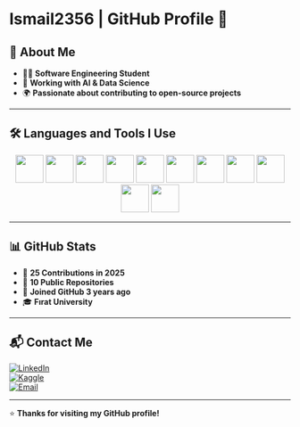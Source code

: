 # **Ismail2356 | GitHub Profile** 🚀

## **📌 About Me**

- 👨‍💻 **Software Engineering Student**
- 🤖 **Working with AI & Data Science**
- 🌍 **Passionate about contributing to open-source projects**

---

## **🛠️ Languages and Tools I Use**

<div align="center">
  <img src="https://cdn.jsdelivr.net/gh/devicons/devicon/icons/python/python-original.svg" width="50" height="50"/>
  <img src="https://cdn.jsdelivr.net/gh/devicons/devicon/icons/javascript/javascript-original.svg" width="50" height="50"/>
  <img src="https://cdn.jsdelivr.net/gh/devicons/devicon/icons/django/django-plain.svg" width="50" height="50"/>
  <img src="https://cdn.jsdelivr.net/gh/devicons/devicon/icons/flask/flask-original-wordmark.svg" width="50" height="50"/>
  <img src="https://cdn.jsdelivr.net/gh/devicons/devicon/icons/react/react-original.svg" width="50" height="50"/>
  <img src="https://cdn.jsdelivr.net/gh/devicons/devicon/icons/postgresql/postgresql-original.svg" width="50" height="50"/>
  <img src="https://cdn.jsdelivr.net/gh/devicons/devicon/icons/mysql/mysql-original.svg" width="50" height="50"/>
  <img src="https://cdn.jsdelivr.net/gh/devicons/devicon/icons/tensorflow/tensorflow-original.svg" width="50" height="50"/>
  <img src="https://cdn.jsdelivr.net/gh/devicons/devicon/icons/postman/postman-original.svg" width="50" height="50"/>
  <img src="https://cdn.jsdelivr.net/gh/devicons/devicon/icons/csharp/csharp-original.svg" width="50" height="50"/>
  <img src="https://cdn.jsdelivr.net/gh/devicons/devicon/icons/git/git-original.svg" width="50" height="50"/>
</div>


---

## **📊 GitHub Stats**

- 🎯 **25 Contributions in 2025**  
- 📂 **10 Public Repositories**  
- 🏫 **Joined GitHub 3 years ago**  
- 🎓 **Fırat University**  

---

## **📬 Contact Me**

[![LinkedIn](https://img.shields.io/badge/LinkedIn-0077B5?style=for-the-badge&logo=linkedin&logoColor=white)](https://linkedin.com)  
[![Kaggle](https://img.shields.io/badge/Kaggle-20BEFF?style=for-the-badge&logo=kaggle&logoColor=white)](https://kaggle.com)  
[![Email](https://img.shields.io/badge/Email-D14836?style=for-the-badge&logo=gmail&logoColor=white)](mailto:email@example.com)  

---

⭐ **Thanks for visiting my GitHub profile!**
